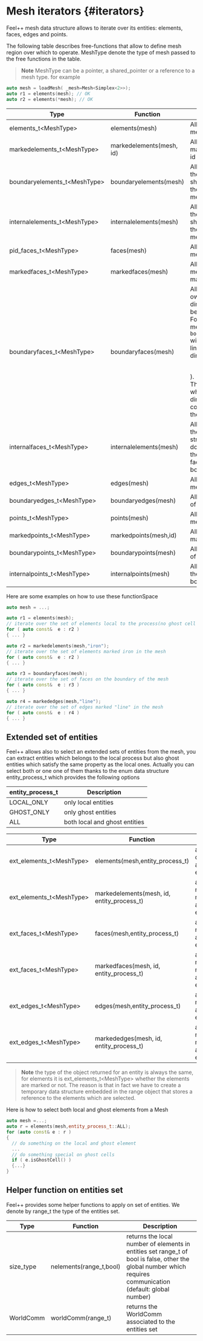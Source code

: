 # Mesh iterators {#iterators}

Feel++ mesh data structure allows to iterate over its entities: elements, faces, edges and points.

The following table describes free-functions that allow to define mesh region over which to operate. MeshType denote the type of mesh passed to the free functions in the table.

> **Note** MeshType can be a pointer, a shared_pointer or a reference to a mesh type. for example
```cpp
auto mesh = loadMesh( _mesh=Mesh<Simplex<2>>);
auto r1 = elements(mesh); // OK
auto r2 = elements(*mesh); // OK
```


|Type|Function|Description|
|----|---|---|
|elements_t\<MeshType\>|elements(mesh)|All the elements of a mesh|
|markedelements_t\<MeshType\>|markedelements(mesh, id)|All the elements marked by marked id |
| boundaryelements_t\<MeshType\>| boundaryelements(mesh) |All the elements of the mesh which share a face with the boundary of the mesh.|
| internalelements_t\<MeshType\>| internalelements(mesh) |All the elements of the mesh which share a face with the boundary of the mesh.|
|pid_faces_t\<MeshType\>| faces(mesh) |All the faces of the mesh.|
|markedfaces_t\<MeshType\>| markedfaces(mesh) |All the faces of the mesh which are marked.|
|boundaryfaces_t\<MeshType\>| boundaryfaces(mesh) |All elements that own a topological dimension one below the mesh. <br>For example, if you mesh is a 2D one, `boundaryfaces(mesh)`  will return all the lines (because of dimension $$2-1=1$$).<br>These elements which have one dimension less, are corresponding to the boundary faces.|
|internalfaces_t\<MeshType\>| internalelements(mesh) |All the elements of the mesh which are stricly within the domain that is to say they do not share a face with the boundary.|
| edges_t\<MeshType\>| edges(mesh) | All the edges of the mesh.|
| boundaryedges_t\<MeshType\> | boundaryedges(mesh) |All boundary edges of the mesh.|
| points_t\<MeshType\>| points(mesh) | All the points of the mesh.|
| markedpoints_t\<MeshType\>| markedpoints(mesh,id) | All the points marked id of  mesh.|
| boundarypoints_t\<MeshType\> | boundarypoints(mesh) |All boundary points of the mesh.|
| internalpoints_t\<MeshType\> | internalpoints(mesh) |All internal points of the mesh(not on the boundary)|

Here are some examples on how to use these functionSpace
```cpp
auto mesh = ...;

auto r1 = elements(mesh);
// iterate over the set of elements local to the process(no ghost cell selected, see next section)
for ( auto const&  e : r2 )
{ ... }

auto r2 = markedelements(mesh,"iron");
// iterate over the set of elements marked iron in the mesh
for ( auto const&  e : r2 )
{ ... }

auto r3 = boundaryfaces(mesh);
// iterate over the set of faces on the boundary of the mesh
for ( auto const&  e : r3 )
{ ... }

auto r4 = markededges(mesh,"line");
// iterate over the set of edges marked "line" in the mesh
for ( auto const&  e : r4 )
{ ... }
```

## Extended set of entities

Feel++ allows also to select an extended sets of entities from the mesh, you can extract entities which belongs to the local process but also ghost entities which satisfy the same property as the local ones. Actually you can select both or one one of them thanks to the enum data structure entity_process_t which provides the following options

| entity_process_t | Description |
|------------------|-------------|
| LOCAL_ONLY | only local entities |
| GHOST_ONLY | only ghost entities |
| ALL  | both local and ghost entities |

|Type|Function|Description|
|----|--------|-----------|
|ext_elements_t\<MeshType\>|elements(mesh,entity_process_t)|all the elements of mesh associated to entity_process_t.|
|ext_elements_t\<MeshType\>|markedelements(mesh, id, entity_process_t)|all the elements marked id of mesh associated to entity_process_t.|
|ext_faces_t\<MeshType\>|faces(mesh,entity_process_t)|all the faces of mesh associated to entity_process_t.|
|ext_faces_t\<MeshType\>|markedfaces(mesh, id, entity_process_t)|all the faces marked id of mesh associated to entity_process_t.|
|ext_edges_t\<MeshType\>|edges(mesh,entity_process_t)|all the edges of mesh associated to entity_process_t.|
|ext_edges_t\<MeshType\>|markededges(mesh, id, entity_process_t)|all the edges marked id of mesh associated to entity_process_t.|

> **Note** the type of the object returned for an entity is always the same, for elements it is ext_elements_t\<MeshType\> whether the elements are marked or not. The reason is that in fact we have to create a temporary data structure embedded in the range object that stores a reference to the elements which are selected.

Here is how to select both local and ghost elements from a Mesh
```cpp
auto mesh =...;
auto r = elements(mesh,entity_process_t::ALL);
for (auto const& e : r )
{
  // do something on the local and ghost element
  ...
  // do something special on ghost cells
  if ( e.isGhostCell() )
  {...}
}
```

## Helper function on entities set

Feel++ provides some helper functions to apply on set of entities. We denote by range_t the type of the entities set.

| Type | Function | Description |
|------|----------|-------------|
| size_type | nelements(range_t,bool) | returns the local number of elements in entities set range_t of bool is false, other the global number which requires communication (default: global number) |
| WorldComm | worldComm(range_t) | returns the WorldComm associated to the entities set |
